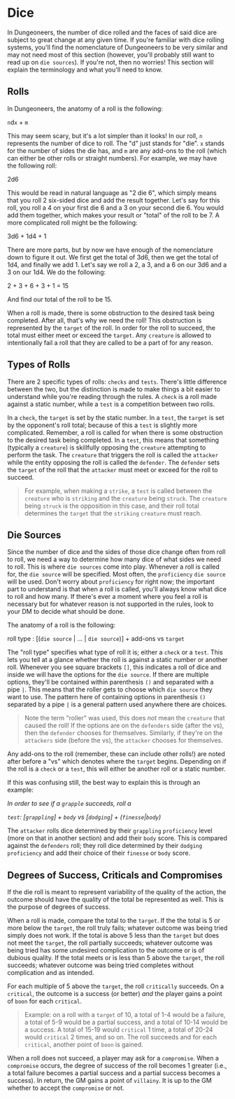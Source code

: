 # Dice

In Dungeoneers, the number of dice rolled and the faces of said dice are subject to great change at any given time. If you're familiar with dice rolling systems, you'll find the nomenclature of Dungeoneers to be very similar and may not need most of this section (however, you'll probably still want to read up on `die sources`). If you're not, then no worries! This section will explain the terminology and what you'll need to know.

## Rolls

In Dungeoneers, the anatomy of a roll is the following:

`n`d`x` + `m`

This may seem scary, but it's a lot simpler than it looks! In our roll, `n` represents the number of dice to roll. The "d" just stands for "die". `x` stands for the number of sides the die has, and `m` are any add-ons to the roll (which can either be other rolls or straight numbers). For example, we may have the following roll:

2d6

This would be read in natural language as "2 die 6", which simply means that you roll 2 six-sided dice and add the result together. Let's say for this roll, you roll a 4 on your first die 6 and a 3 on your second die 6. You would add them together, which makes your result or "total" of the roll to be 7. A more complicated roll might be the following:

3d6 + 1d4 + 1

There are more parts, but by now we have enough of the nomenclature down to figure it out. We first get the total of 3d6, then we get the total of 1d4, and finally we add 1. Let's say we roll a 2, a 3, and a 6 on our 3d6 and a 3 on our 1d4. We do the following:

2 + 3 + 6 + 3 + 1 = 15

And find our total of the roll to be 15.

When a roll is made, there is some obstruction to the desired task being completed. After all, that's why we need the roll! This obstruction is represented by the `target` of the roll. In order for the roll to succeed, the total must either meet or exceed the `target`. Any `creature` is allowed to intentionally fail a roll that they are called to be a part of for any reason.

## Types of Rolls

There are 2 specific types of rolls: `checks` and `tests`. There's little difference between the two, but the distinction is made to make things a bit easier to understand while you're reading through the rules. A `check` is a roll made against a static number, while a `test` is a competition between two rolls.

In a `check`, the `target` is set by the static number. In a `test`, the `target` is set by the opponent's roll total; because of this a `test` is slightly more complicated. Remember, a roll is called for when there is some obstruction to the desired task being completed. In a `test`, this means that something (typically a `creature`) is skillfully opposing the `creature` attempting to perform the task. The `creature` that triggers the roll is called the `attacker` while the entity opposing the roll is called the `defender`. The `defender` sets the `target` of the roll that the `attacker` must meet or exceed for the roll to succeed.

> For example, when making a `strike`, a `test` is called between the `creature` who is `striking` and the `creature` being `struck`. The `creature` being `struck` is the opposition in this case, and their roll total determines the `target` that the `striking` `creature` must reach.

## Die Sources

Since the number of dice and the sides of those dice change often from roll to roll, we need a way to determine how many dice of what sides we need to roll. This is where `die sources` come into play. Whenever a roll is called for, the `die source` will be specified. Most often, the `proficiency` `die source` will be used. Don't worry about `proficiency` for right now; the important part to understand is that when a roll is called, you'll always know what dice to roll and how many. If there's ever a moment where you feel a roll is necessary but for whatever reason is not supported in the rules, look to your DM to decide what should be done.

The anatomy of a roll is the following:

roll type : [(`die source` | ... | `die source`)] + add-ons vs `target`

The "roll type" specifies what type of roll it is; either a `check` or a `test`. This lets you tell at a glance whether the roll is against a static number or another roll. Whenever you see square brackets `[]`, this indicates a roll of dice and inside we will have the options for the `die source`. If there are multiple options, they'll be contained within parenthesis `()` and separated with a pipe `|`. This means that the roller gets to choose which `die source` they want to use. The pattern here of containing options in parenthesis `()` separated by a pipe `|` is a general pattern used anywhere there are choices.

> Note the term "roller" was used, this does _not_ mean the `creature` that caused the roll! If the options are on the `defenders` side (after the vs), then the `defender` chooses for themselves. Similarly, if they're on the `attackers` side (before the vs), the `attacker` chooses for themselves.

Any add-ons to the roll (remember, these can include other rolls!) are noted after before a "vs" which denotes where the `target` begins. Depending on if the roll is a `check` or a `test`, this will either be another roll or a static number.

If this was confusing still, the best way to explain this is through an example:

_In order to see if a `grapple` succeeds, roll a_

_`test`: [`grappling`] + `body` vs [`dodging`] + (`finesse`|`body`)_

The `attacker` rolls dice determined by their `grappling` `proficiency` level (more on that in another section) and add their `body` score. This is compared against the `defenders` roll; they roll dice determined by their `dodging` `proficiency` and add their choice of their `finesse` or `body` score.

## Degrees of Success, Criticals and Compromises

If the die roll is meant to represent variability of the quality of the action, the outcome should have the quality of the total be represented as well. This is the purpose of degrees of success.

When a roll is made, compare the total to the `target`. If the the total is 5 or more below the `target`, the roll truly fails; whatever outcome was being tried simply does not work. If the total is above 5 less than the `target` but does not meet the `target`, the roll partially succeeds; whatever outcome was being tried has some undesired complication to the outcome or is of dubious quality. If the total meets or is less than 5 above the `target`, the roll succeeds; whatever outcome was being tried completes without complication and as intended.

For each multiple of 5 above the `target`, the roll `critically` succeeds. On a `critical`, the outcome is a success (or better) _and_ the player gains a point of `boon` for each `critical`.

> Example: on a roll with a `target` of 10, a total of 1-4 would be a failure, a total of 5-9 would be a partial success, and a total of 10-14 would be a success. A total of 15-19 would `critical` 1 time, a total of 20-24 would `critical` 2 times, and so on. The roll succeeds and for each `critical`, another point of `boon` is gained.

When a roll does not succeed, a player may ask for a `compromise`. When a `compromise` occurs, the degree of success of the roll becomes 1 greater (i.e., a total failure becomes a partial success and a partial success becomes a success). In return, the GM gains a point of `villainy`. It is up to the GM whether to accept the `compromise` or not.
